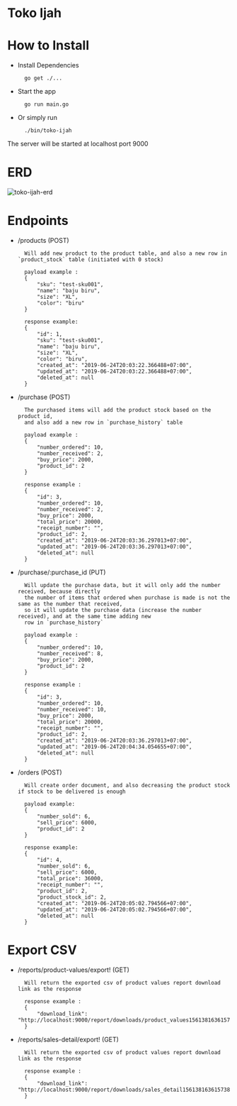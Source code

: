 # Toko Ijah


# How to Install

- Install Dependencies

        go get ./...

- Start the app

        go run main.go

- Or simply run
        
        ./bin/toko-ijah

The server will be started at localhost port 9000

# ERD

![toko-ijah-erd](https://user-images.githubusercontent.com/16671326/60030545-5761cc80-96cd-11e9-9f7d-2cf426d9ae39.png)

# Endpoints

- /products (POST)

        Will add new product to the product table, and also a new row in `product_stock` table (initiated with 0 stock)

        payload example : 
        {
            "sku": "test-sku001",
            "name": "baju biru",
            "size": "XL",
            "color": "biru"
        }

        response example: 
        {
            "id": 1,
            "sku": "test-sku001",
            "name": "baju biru",
            "size": "XL",
            "color": "biru",
            "created_at": "2019-06-24T20:03:22.366488+07:00",
            "updated_at": "2019-06-24T20:03:22.366488+07:00",
            "deleted_at": null
        }

- /purchase (POST)

        The purchased items will add the product stock based on the product id,
        and also add a new row in `purchase_history` table

        payload example :
        {
            "number_ordered": 10,
            "number_received": 2,
            "buy_price": 2000,
            "product_id": 2
        }

        response example :
        {
            "id": 3,
            "number_ordered": 10,
            "number_received": 2,
            "buy_price": 2000,
            "total_price": 20000,
            "receipt_number": "",
            "product_id": 2,
            "created_at": "2019-06-24T20:03:36.297013+07:00",
            "updated_at": "2019-06-24T20:03:36.297013+07:00",
            "deleted_at": null
        }

- /purchase/:purchase_id (PUT)

        Will update the purchase data, but it will only add the number received, because directly
        the number of items that ordered when purchase is made is not the same as the number that received,
        so it will update the purchase data (increase the number received), and at the same time adding new
        row in `purchase_history`

        payload example : 
        {
            "number_ordered": 10,
            "number_received": 8,
            "buy_price": 2000,
            "product_id": 2
        }

        response example :
        {
            "id": 3,
            "number_ordered": 10,
            "number_received": 10,
            "buy_price": 2000,
            "total_price": 20000,
            "receipt_number": "",
            "product_id": 2,
            "created_at": "2019-06-24T20:03:36.297013+07:00",
            "updated_at": "2019-06-24T20:04:34.054655+07:00",
            "deleted_at": null
        }

- /orders (POST)

        Will create order document, and also decreasing the product stock if stock to be delivered is enough

        payload example:
        {
            "number_sold": 6,
            "sell_price": 6000,
            "product_id": 2
        }

        response example:
        {
            "id": 4,
            "number_sold": 6,
            "sell_price": 6000,
            "total_price": 36000,
            "receipt_number": "",
            "product_id": 2,
            "product_stock_id": 2,
            "created_at": "2019-06-24T20:05:02.794566+07:00",
            "updated_at": "2019-06-24T20:05:02.794566+07:00",
            "deleted_at": null
        }

# Export CSV

- /reports/product-values/export! (GET)

        Will return the exported csv of product values report download link as the response

        response example :
        {
            "download_link": "http://localhost:9000/report/downloads/product_values1561381636157388000.csv"
        }

- /reports/sales-detail/export! (GET)

        Will return the exported csv of product values report download link as the response

        response example :
        {
            "download_link": "http://localhost:9000/report/downloads/sales_detail1561381636157388000.csv"
        }

        
